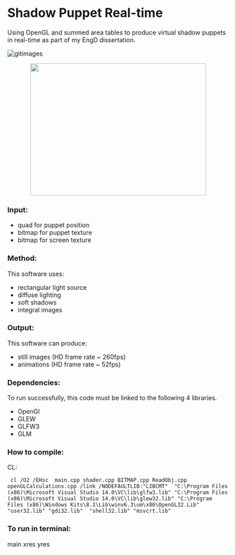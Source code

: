 # Shadow Puppet Real-time

Using OpenGL and summed area tables to produce virtual shadow puppets in real-time as part of my EngD dissertation.

![gitimages](https://user-images.githubusercontent.com/25514442/29090356-3a4a63ae-7c77-11e7-910b-283dbf2e6e5d.png)

<p align="center">
  <img width="400" height="300" src="https://user-images.githubusercontent.com/25514442/29090152-8973a18a-7c76-11e7-9958-47183abe176f.gif">
  </p>
  
  
### Input:
 * quad for puppet position
 * bitmap for puppet texture
 * bitmap for screen texture
 
### Method:
This software uses:
  * rectangular light source
  * diffuse lighting
  * soft shadows
  * integral images
  
### Output:
This software can produce:
  * still images (HD frame rate ~ 260fps)
  * animations (HD frame rate ~ 52fps)

### Dependencies:

To run successfully, this code must be linked to the following 4 libraries.

* OpenGl
* GLEW 
* GLFW3
* GLM

### How to compile:

CL:

     cl /O2 /EHsc  main.cpp shader.cpp BITMAP.cpp ReadObj.cpp openGLCalculations.cpp /link /NODEFAULTLIB:"LIBCMT"  "C:\Program Files (x86)\Microsoft Visual Studio 14.0\VC\lib\glfw3.lib" "C:\Program Files (x86)\Microsoft Visual Studio 14.0\VC\lib\glew32.lib" "C:\Program Files (x86)\Windows Kits\8.1\Lib\winv6.3\um\x86\OpenGL32.Lib"  "user32.lib" "gdi32.lib"  "shell32.lib" "msvcrt.lib" 

### To run in terminal:
 
 main xres yres
